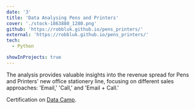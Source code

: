 ```yaml
---
date: '3'
title: 'Data Analysing Pens and Printers'
cover: './stock-1863880_1280.png'
github: 'https://robbluk.github.io/pens_printers/'
external: 'https://robbluk.github.io/pens_printers/'
tech:
  - Python

showInProjects: true
---
```


The analysis provides valuable insights into the revenue spread for Pens and Printers' new office stationery line, focusing on different sales approaches: 'Email,' 'Call,' and 'Email + Call.'

Certification on [Data Camp](https://www.datacamp.com/).
